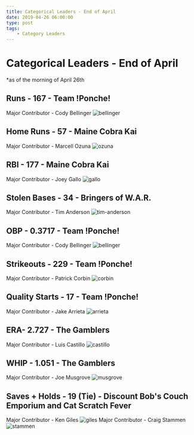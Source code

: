 ```yaml
---
title: Categorical Leaders - End of April
date: 2019-04-26 06:00:00
type: post
tags:
    - Category Leaders
---
```


# Categorical Leaders - End of April
*as of the morning of April 26th

## Runs - 167 - Team !Ponche!
Major Contributor - Cody Bellinger
![bellinger](https://sportshub.cbsistatic.com/i/r/2017/10/28/01c52c52-68e6-4eb2-a75b-68af291ba469/thumbnail/770x433/03257d75bb8291db5df7c045b2629909/cody-bellinger.jpg)

## Home Runs - 57 - Maine Cobra Kai
Major Contributor - Marcell Ozuna
![ozuna](http://images.performgroup.com/di/library/omnisport/8c/57/marcell-ozuna_1fj762gbvy08017r5glkv2dq9f.jpg?t=-1890645021&w=960&quality=70)

## RBI - 177 - Maine Cobra Kai
Major Contributor - Joey Gallo
![gallo](https://www.baseballprospectus.com/wp-content/uploads/2018/04/joey-gallo-2018-1000x714.jpg)

## Stolen Bases - 34 - Bringers of W.A.R.
Major Contributor - Tim Anderson
![tim-anderson](https://images.complex.com/complex/images/c_limit,w_680/fl_lossy,pg_1,q_auto/zlgcdtccdvovkqwuf1eh/tim-anderson-ejected)

## OBP - 0.3717 - Team !Ponche!
Major Contributor - Cody Bellinger
![bellinger](https://heavyeditorial.files.wordpress.com/2018/10/cody-bellinger-girlfriend.jpg?quality=65&strip=all&w=780)

## Strikeouts - 229 - Team !Ponche!
Major Contributor - Patrick Corbin
![corbin](https://cdn.vox-cdn.com/thumbor/_IWk3dnTGT6PsvnIBp1wU0MWHbw=/0x0:854x520/1200x800/filters:focal(375x74:511x210)/cdn.vox-cdn.com/uploads/chorus_image/image/62876854/Screen_Shot_2019_01_19_at_4.55.30_PM.0.png)

## Quality Starts - 17 - Team !Ponche!
Major Contributor - Jake Arrieta
![arrieta](https://i.ytimg.com/vi/M5_XErz2MP4/maxresdefault.jpg)

## ERA- 2.727 - The Gamblers
Major Contributor - Luis Castillo
![castillo](https://cdn.vox-cdn.com/thumbor/6Any2mWP-tWPFA91AnYnw0UPrUo=/0x0:4200x2800/1200x800/filters:focal(2616x768:3288x1440)/cdn.vox-cdn.com/uploads/chorus_image/image/58818395/921605592.jpg.0.jpg)

## WHIP - 1.051 - The Gamblers
Major Contributor - Joe Musgrove
![musgrove](https://i2.wp.com/www.thepointofpittsburgh.com/wp-content/uploads/2018/06/musgrove.jpg)

## Saves + Holds - 19 (Tie) - Discount Bob's Couch Emporium and Cat Scratch Fever
Major Contributor - Ken Giles
![giles](https://assets1.sportsnet.ca/wp-content/uploads/2018/08/50c42727-18f7-4037-8b91-f506f0a40cb9.png)
Major Contributor - Craig Stammen
![stammen](https://eastvillagetimes.com/wp-content/uploads/2017/03/sd-sp-padnotes-20170305.jpg)